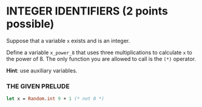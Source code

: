 # INTEGER IDENTIFIERS  (2 points possible)
Suppose that a variable `x` exists and is an integer.

Define a variable `x_power_8` that uses three multiplications to calculate `x` to the power of 8. The only function you are allowed to call is the `(*)` operator.

**Hint**: use auxiliary variables.

### THE GIVEN PRELUDE
```ocaml
let x = Random.int 9 + 1 (* not 0 *)
```
